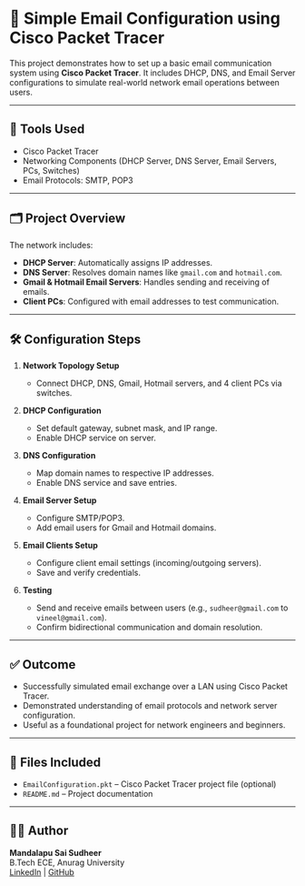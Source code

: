 # 📧 Simple Email Configuration using Cisco Packet Tracer

This project demonstrates how to set up a basic email communication system using **Cisco Packet Tracer**. It includes DHCP, DNS, and Email Server configurations to simulate real-world network email operations between users.

---

## 🔧 Tools Used

- Cisco Packet Tracer
- Networking Components (DHCP Server, DNS Server, Email Servers, PCs, Switches)
- Email Protocols: SMTP, POP3

---

## 🗂️ Project Overview

The network includes:

- **DHCP Server**: Automatically assigns IP addresses.
- **DNS Server**: Resolves domain names like `gmail.com` and `hotmail.com`.
- **Gmail & Hotmail Email Servers**: Handles sending and receiving of emails.
- **Client PCs**: Configured with email addresses to test communication.

---

## 🛠️ Configuration Steps

1. **Network Topology Setup**
   - Connect DHCP, DNS, Gmail, Hotmail servers, and 4 client PCs via switches.

2. **DHCP Configuration**
   - Set default gateway, subnet mask, and IP range.
   - Enable DHCP service on server.

3. **DNS Configuration**
   - Map domain names to respective IP addresses.
   - Enable DNS service and save entries.

4. **Email Server Setup**
   - Configure SMTP/POP3.
   - Add email users for Gmail and Hotmail domains.

5. **Email Clients Setup**
   - Configure client email settings (incoming/outgoing servers).
   - Save and verify credentials.

6. **Testing**
   - Send and receive emails between users (e.g., `sudheer@gmail.com` to `vineel@gmail.com`).
   - Confirm bidirectional communication and domain resolution.

---

## ✅ Outcome

- Successfully simulated email exchange over a LAN using Cisco Packet Tracer.
- Demonstrated understanding of email protocols and network server configuration.
- Useful as a foundational project for network engineers and beginners.

---

## 📁 Files Included

- `EmailConfiguration.pkt` – Cisco Packet Tracer project file (optional)
- `README.md` – Project documentation

---

## 👨‍💻 Author

**Mandalapu Sai Sudheer**  
B.Tech ECE, Anurag University  
[LinkedIn](https://www.linkedin.com/in/saisudheermandalapu) | [GitHub](https://github.com/isudheer8)

